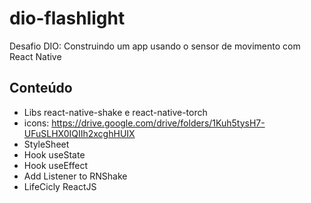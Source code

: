 # dio-flashlight

Desafio DIO: Construindo um app usando o sensor de movimento com React Native


## Conteúdo

- Libs react-native-shake e react-native-torch
- icons: https://drive.google.com/drive/folders/1Kuh5tysH7-UFuSLHX0IQIIh2xcghHUIX
- StyleSheet
- Hook useState
- Hook useEffect
- Add Listener to RNShake
- LifeCicly ReactJS
